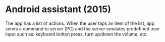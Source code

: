 # Android assistant (2015)
The app has a list of actions. When the user taps an item of the list, app sends a command to server (PC) and the server
emulates predefined user input such as: keyboard button press, turn up/down the volume, etc.
